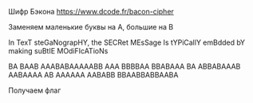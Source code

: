 Шифр Бэкона https://www.dcode.fr/bacon-cipher

Заменяем маленькие буквы на A, большие на B

In TexT steGaNograpHY, the SECRet MEsSage Is tYPiCallY emBdded bY making suBtIE MOdiFIcATioNs

BA BAAB AAABABAAAAABB AAA BBBBAA BBABAAA BA ABBABAAAB AABAAAA AB AAAAAA AABABB BBAABBABBAABA

Получаем флаг